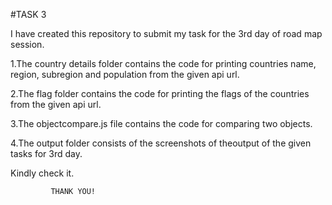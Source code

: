 #TASK 3

I have created this repository to submit my task for the 3rd day of road map session.

1.The country details folder contains the code for printing countries name, region, subregion and population from the given api url.

2.The flag folder contains the code for printing the flags of the countries from the given api url.

3.The objectcompare.js file contains the code for comparing two objects.

4.The output folder consists of the screenshots of theoutput of the given tasks for 3rd day.

Kindly check it.

             THANK YOU!

